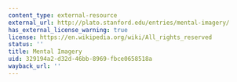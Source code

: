 ```yaml
---
content_type: external-resource
external_url: http://plato.stanford.edu/entries/mental-imagery/
has_external_license_warning: true
license: https://en.wikipedia.org/wiki/All_rights_reserved
status: ''
title: Mental Imagery
uid: 329194a2-d32d-46bb-8969-fbce0658518a
wayback_url: ''
---
```

